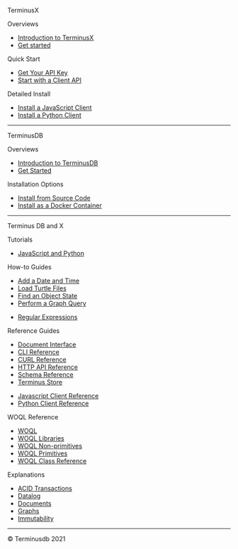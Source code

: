 <span class="tdb-k-h1 tdb-pd">TerminusX&nbsp;&nbsp;</span><!-- <img class="tdb-ico" onclick="https://terminusdb.com" src="img/ico/terminusx-color.png" title="TerminusX"/> -->

<span class="tdb-f tdb-pd">Overviews</span><!-- <img class="tdb-i" src="img/ico/terminusdb-icon-overviews.png" title="Overviews"/> -->

- [Introduction to TerminusX](terminusx/introduction)
- [Get started](terminusx/get-started)

<span class="tdb-f tdb-pd">Quick Start</span>

- [Get Your API Key](terminusx/get-your-api-key)
- [Start with a Client API](terminusx/start-with-a-client)

<span class="tdb-f tdb-pd">Detailed Install</span>

- [Install a JavaScript Client](install/install-javascript-client)
- [Install a Python Client](install/install-python-client)

<!--
<span class="tdb-f tdb-pd">Reference Guides</span>

- [CURL Reference](terminusx/curl-reference)
- [Schema Reference](terminusx/schema-reference)
- [Document API](terminusx/document-interface) 

<span class="tdb-f tdb-pd">Explanations</span>

- [Documents](terminusx/documents)

-->

<hr class="tdb-l"/>

<span class="tdb-k-h1 tdb-pd">TerminusDB</span><!-- <img class="tdb-i" src="img/ico/terminusdb-icon-quick-links.png" title="Quick links"/> -->

<span class="tdb-f tdb-pd">Overviews</span><!-- <img class="tdb-i" src="img/ico/terminusdb-icon-overviews.png" title="Overviews"/> -->

- [Introduction to TerminusDB](overviews/introduction)
- [Get Started](overviews/get-started)

<span class="tdb-f tdb-pd">Installation Options</span><!-- <img class="tdb-i" src="img/ico/terminusdb-icon-install.png" title="Install"/> -->

<!-- [Install Desktop](install/install-desktop) -->
- [Install from Source Code](install/install-from-source-code)
- [Install as a Docker Container](install/install-as-docker-container)

<hr class="tdb-l"/>

<!-- <span class="tdb-f tdb-pd">Quick Start Tutorials</span><!-- <img class="tdb-i" src="img/ico/terminusdb-icon-quick-start.png" title="Quick start"/> -->

<!--
- [<span style="color: gray">Quick start with JavaScript</span>](resources/to-do)
- [<span style="color: gray">Quick start with Python</span>](resources/to-do)
- [<span style="color: gray">Quick start with the Dashboard</span>](resources/to-do)
- [<span style="color: gray">Quick start with the CLI</span>](resources/to-do)
- [<span style="color: gray">Quick start schema</span>](resources/to-do)
- [<span style="color: gray">Quick start query</span>](resources/to-do)
-->

<span class="tdb-k-h1 tdb-pd">Terminus DB and X</span>

<span class="tdb-f tdb-pd">Tutorials</span>

- [<span class="tdb-pd">JavaScript and Python</span>](https://github.com/mattdark/terminusdb-tutorials)

<span class="tdb-f tdb-pd">How-to Guides</span><!-- <img class="tdb-i" src="img/ico/terminusdb-icon-how-to.png" title="How to"/> -->

<!-- - [Create a Simple Database](resources/to-do) -->
- [Add a Date and Time](how-to-guides/how-to-add-date-and-time)
- [Load Turtle Files](how-to-guides/how-to-load-turtle-files)
- [Find an Object State](how-to-guides/how-to-find-object-state)
- [Perform a Graph Query](how-to-guides/how-to-perform-graph-queries)
<!-- - [Update Data](how-to-guides/how-to-update-data) -->
- [Regular Expressions](how-to-guides/how-to-use-regex)

<span class="tdb-f tdb-pd">Reference Guides</span><!-- <img class="tdb-i" src="img/ico/terminusdb-icon-reference-guides.png" title="Reference guides"/> -->

- [Document Interface](reference-guides/reference-document-interface)
- [CLI Reference](reference-guides/reference-cli)
- [CURL Reference](reference-guides/reference-curl)
- [HTTP API Reference](reference-guides/reference-api)
- [Schema Reference](reference-guides/reference-schema)
- [Terminus Store](reference-guides/reference-terminus-store)
<!-- - [XSD Datatypes Reference](reference-guides/reference-xsd-datatypes) -->
- [Javascript Client Reference](reference-guides/reference-client)
- [Python Client Reference](reference-guides/reference-client)

<span class="tdb-f tdb-pd">WOQL Reference</span><!-- <img class="tdb-i" src="img/ico/terminusdb-icon-concepts.png" title="Concepts"/> -->

- [WOQL](reference-guides/reference-woql)
- [WOQL Libraries](reference-guides/reference-woql-library)
- [WOQL Non-primitives](reference-guides/reference-woql-nonprimitives)
- [WOQL Primitives](reference-guides/reference-woql-primitives)
- [WOQL Class Reference](reference-guides/reference-woql-json-ld)

<span class="tdb-f tdb-pd">Explanations</span><!-- <img class="tdb-i" src="img/ico/terminusdb-icon-concepts.png" title="Concepts"/> -->

- [ACID Transactions](concepts/concepts-acid)
- [Datalog](concepts/concepts-datalog)
- [Documents](concepts/concepts-documents)
- [Graphs](concepts/concepts-graphs)
- [Immutability](concepts/concepts-immutability)

<!--
<span class="tdb-f tdb-pd">Data Modeling</span><!-- <img class="tdb-i" src="img/ico/terminusdb-icon-data-modeling.png" title="Data modeling"/> -->

<!--
- [Graph Databases](data-modeling/data-modeling-graph-databases)
- [WOQL queries<span>](data-modeling/data-modeling-woql-queries)
-->

<hr class="tdb-l"/>

<span class="tdb-f tdb-pd">&copy; Terminusdb 2021</span>

<!--
- [Copyright statement](resources/to-do)
- [Release notes](resources/to-do)
-->